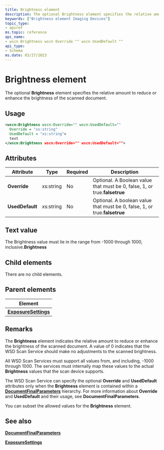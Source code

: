 ```yaml
---
title: Brightness element
description: The optional Brightness element specifies the relative amount to reduce or enhance the brightness of the scanned document.
keywords: ["Brightness element Imaging Devices"]
topic_type:
- apiref
ms.topic: reference
api_name:
- wscn Brightness wscn Override "" wscn UsedDefault ""
api_type:
- Schema
ms.date: 03/27/2023
---
```


# Brightness element

The optional **Brightness** element specifies the relative amount to reduce or enhance the brightness of the scanned document.

## Usage

```xml
<wscn:Brightness wscn:Override="" wscn:UsedDefault=""
  Override = "xs:string"
  UsedDefault = "xs:string">
  text
</wscn:Brightness wscn:Override="" wscn:UsedDefault="">
```

## Attributes

| Attribute | Type | Required | Description |
|--|--|--|--|
| ****Override**** | xs:string | No | Optional. A Boolean value that must be 0, false, 1, or true.**falsetrue** |
| ****UsedDefault**** | xs:string | No | Optional. A boolean value that must be 0, false, 1, or true.**falsetrue** |

## Text value

The Brightness value must lie in the range from -1000 through 1000, inclusive.**Brightness**

## Child elements

There are no child elements.

## Parent elements

| Element |
|--|
| [**ExposureSettings**](exposuresettings.md) |

## Remarks

The **Brightness** element indicates the relative amount to reduce or enhance the brightness of the scanned document. A value of 0 indicates that the WSD Scan Service should make no adjustments to the scanned brightness.

All WSD Scan Services must support all values from, and including, -1000 through 1000. The services must internally map these values to the actual **Brightness** values that the scan device supports.

The WSD Scan Service can specify the optional **Override** and **UsedDefault** attributes only when the **Brightness** element is contained within a [**DocumentFinalParameters**](documentfinalparameters.md) hierarchy. For more information about **Override** and **UsedDefault** and their usage, see **DocumentFinalParameters**.

You can subset the allowed values for the **Brightness** element.

## See also

[**DocumentFinalParameters**](documentfinalparameters.md)

[**ExposureSettings**](exposuresettings.md)
